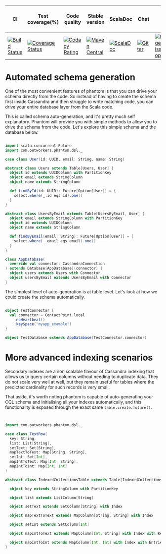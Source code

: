 | CI  | Test coverage(%) | Code quality | Stable version | ScalaDoc | Chat | Open issues | Average issue resolution time | 
| --- | ---------------- | -------------| -------------- | -------- | ---- | ----------- | ----------------------------- |
| [![Build Status](https://travis-ci.org/outworkers/phantom.svg?branch=develop)](https://travis-ci.org/outworkers/phantom?branch=develop) | [![Coverage Status](https://coveralls.io/repos/github/outworkers/phantom/badge.svg?branch=develop)](https://coveralls.io/github/outworkers/phantom?branch=develop) | [![Codacy Rating](https://api.codacy.com/project/badge/grade/25bee222a7d142ff8151e6ceb39151b4)](https://www.codacy.com/app/flavian/phantom_2) | [![Maven Central](https://maven-badges.herokuapp.com/maven-central/com.outworkers/phantom-dsl_2.11/badge.svg)](https://maven-badges.herokuapp.com/maven-central/com.outworkers/phantom-dsl_2.11) | [![ScalaDoc](http://javadoc-badge.appspot.com/com.outworkers/phantom-dsl_2.11.svg?label=scaladoc)](http://javadoc-badge.appspot.com/com.outworkers/phantom-dsl_2.11) | [![Gitter](https://badges.gitter.im/Join%20Chat.svg)](https://gitter.im/outworkers/phantom?utm_source=badge&utm_medium=badge&utm_campaign=pr-badge&utm_content=badge) | [![Percentage of issues still open](http://isitmaintained.com/badge/open/outworkers/phantom.svg)](http://isitmaintained.com/project/outworkers/phantom "%% of issues still open") | [![Average time to resolve an issue](http://isitmaintained.com/badge/resolution/outworkers/phantom.svg)](http://isitmaintained.com/project/outworkers/phantom "Average time to resolve an issue") |


<a id="automated-schema-generation">Automated schema generation</a>
===================================================================

One of the most convenient features of phantom is that you can drive your schema directly from the code. So instead of
having to create the schema first inside Cassandra and then struggle to write matching code, you can drive your entire
database layer from the Scala code.

This is called schema auto-generation, and it's pretty much self explanatory. Phantom will provide you with simple methods
to allow you to drive the schema from the code. Let's explore this simple schema and the database below.

```scala

import scala.concurrent.Future
import com.outworkers.phantom.dsl._

case class User(id: UUID, email: String, name: String)

abstract class Users extends Table[Users, User] {
  object id extends UUIDColumn with PartitionKey
  object email extends StringColumn
  object name extends StringColumn

  def findById(id: UUID): Future[Option[User]] = {
    select.where(_.id eqs id).one()
  }
}

abstract class UsersByEmail extends Table[UsersByEmail, User] {
  object email extends StringColumn with PartitionKey
  object id extends UUIDColumn
  object name extends StringColumn

  def findByEmail(email: String): Future[Option[User]] = {
    select.where(_.email eqs email).one()
  }
}

class AppDatabase(
  override val connector: CassandraConnection
) extends Database[AppDatabase](connector) {
  object users extends Users with Connector
  object usersByEmail extends UsersByEmail with Connector
}
```

The simplest level of auto-generation is at table level. Let's look at how we could create the schema automatically.

```scala

object TestConnector {
  val connector = ContactPoint.local
    .noHeartbeat()
    .keySpace("myapp_example")
}

object TestDatabase extends AppDatabase(TestConnector.connector)

```


More advanced indexing scenarios
================================

Secondary indexes are a non scalable flavour of Cassandra indexing that allows us to query certain columns without needing to duplicate data. They do not scale very well at well, but they remain useful for tables where the predicted cardinality for such records is very small.

That aside, it's worth noting phantom is capable of auto-generating your CQL schema and initialising all your indexes automatically, and this functionality is exposed through the exact same `table.create.future()`.

```scala


import com.outworkers.phantom.dsl._

case class TestRow(
  key: String,
  list: List[String],
  setText: Set[String],
  mapTextToText: Map[String, String],
  setInt: Set[Int],
  mapIntToText: Map[Int, String],
  mapIntToInt: Map[Int, Int]
)

abstract class IndexedCollectionsTable extends Table[IndexedCollectionsTable, TestRow] {

  object key extends StringColumn with PartitionKey

  object list extends ListColumn[String]

  object setText extends SetColumn[String] with Index

  object mapTextToText extends MapColumn[String, String] with Index

  object setInt extends SetColumn[Int]

  object mapIntToText extends MapColumn[Int, String] with Index with Keys

  object mapIntToInt extends MapColumn[Int, Int] with Index with Entries
}
